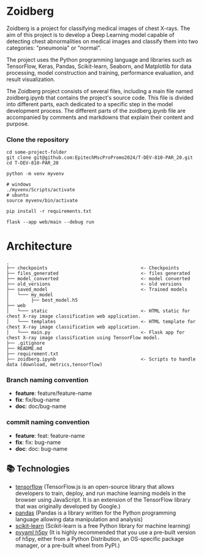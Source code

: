 # Zoidberg

Zoidberg is a project for classifying medical images of chest X-rays. The aim of this project is to develop a Deep Learning model capable of detecting chest abnormalities on medical images and classify them into two categories: "pneumonia" or "normal".

The project uses the Python programming language and libraries such as TensorFlow, Keras, Pandas, Scikit-learn, Seaborn, and Matplotlib for data processing, model construction and training, performance evaluation, and result visualization.

The Zoidberg project consists of several files, including a main file named zoidberg.ipynb that contains the project's source code. This file is divided into different parts, each dedicated to a specific step in the model development process. The different parts of the zoidberg.ipynb file are accompanied by comments and markdowns that explain their content and purpose.

### Clone the repository

```shell
cd some-project-folder
git clone git@github.com:EpitechMscProPromo2024/T-DEV-810-PAR_20.git
cd T-DEV-810-PAR_20
```

```
python -m venv myvenv

# windows
./myvenv/Scripts/activate
# ubuntu
source myvenv/bin/activate

pip install -r requirements.txt

flask --app web/main --debug run
```

# Architecture

```
.
├── checkpoints                                  <- Checkpoints
├── files_generated                              <- files generated
├── model_converted                              <- model converted
├── old_versions                                 <- old versions
├── saved_model                                  <- Trained models
│   └─── my_model
│        ├── best_model.h5
├── web
│   └─── static                                  <- HTML static for chest X-ray image classification web application.
│   └─── templates                               <- HTML template for chest X-ray image classification web application.
│   └─── main.py                                 <- Flask app for chest X-ray image classification using TensorFlow model.
├── .gitignore
├── README.md
├── requirement.txt
├── zoidberg.ipynb                               <- Scripts to handle data (download, metrics,tensorflow)
```

### Branch naming convention

- **feature**: feature/feature-name
- **fix**: fix/bug-name
- **doc**: doc/bug-name

### commit naming convention

- **feature**: feat: feature-name
- **fix**: fix: bug-name
- **doc**: doc: bug-name

## :books: Technologies

- [tensorflow](https://www.tensorflow.org/?hl=fr) (TensorFlow.js is an open-source library that allows developers to train, deploy, and run machine learning models in the browser using JavaScript. It is an extension of the TensorFlow library that was originally developed by Google.)
- [pandas](https://pandas.pydata.org/) (Pandas is a library written for the Python programming language allowing data manipulation and analysis)
- [scikit-learn](https://scikit-learn.org/stable/) (Scikit-learn is a free Python library for machine learning)
- [pyyaml h5py](https://docs.h5py.org/en/stable/build.html) (It is highly recommended that you use a pre-built version of h5py, either from a Python Distribution, an OS-specific package manager, or a pre-built wheel from PyPI.)
